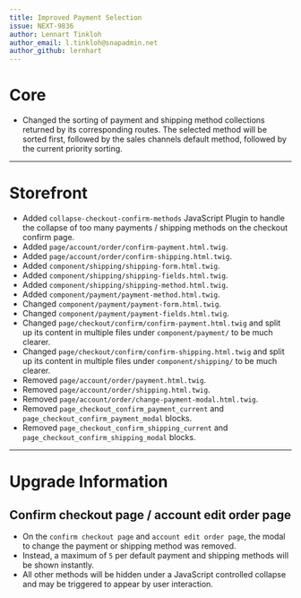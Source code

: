 ```yaml
---
title: Improved Payment Selection
issue: NEXT-9836
author: Lennart Tinkloh
author_email: l.tinkloh@snapadmin.net 
author_github: lernhart
---
```

# Core
* Changed the sorting of payment and shipping method collections returned by its corresponding routes. The selected method will be sorted first, followed by the sales channels default method, followed by the current priority sorting. 
___
# Storefront
* Added `collapse-checkout-confirm-methods` JavaScript Plugin to handle the collapse of too many payments / shipping methods on the checkout confirm page.
* Added `page/account/order/confirm-payment.html.twig`.
* Added `page/account/order/confirm-shipping.html.twig`.
* Added `component/shipping/shipping-form.html.twig`.
* Added `component/shipping/shipping-fields.html.twig`.
* Added `component/shipping/shipping-method.html.twig`.
* Added `component/payment/payment-method.html.twig`.
* Changed `component/payment/payment-form.html.twig`.
* Changed `component/payment/payment-fields.html.twig`.
* Changed `page/checkout/confirm/confirm-payment.html.twig` and split up its content in multiple files under `component/payment/` to be much clearer.
* Changed `page/checkout/confirm/confirm-shipping.html.twig` and split up its content in multiple files under `component/shipping/` to be much clearer.
* Removed `page/account/order/payment.html.twig`.
* Removed `page/account/order/shipping.html.twig`.
* Removed `page/account/order/change-payment-modal.html.twig`.
* Removed `page_checkout_confirm_payment_current` and `page_checkout_confirm_payment_modal` blocks.
* Removed `page_checkout_confirm_shipping_current` and `page_checkout_confirm_shipping_modal` blocks.
___
# Upgrade Information
## Confirm checkout page / account edit order page
- On the `confirm checkout page` and `account edit order page`, the modal to change the payment or shipping method was removed.
- Instead, a maximum of `5` per default payment and shipping methods will be shown instantly.
- All other methods will be hidden under a JavaScript controlled collapse and may be triggered to appear by user interaction.
